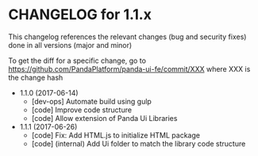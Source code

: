 CHANGELOG for 1.1.x
===================

This changelog references the relevant changes (bug and security fixes) done
in all versions (major and minor)

To get the diff for a specific change, go to https://github.com/PandaPlatform/panda-ui-fe/commit/XXX where
XXX is the change hash

* 1.1.0 (2017-06-14)
  * [dev-ops] Automate build using gulp
  * [code] Improve code structure
  * [code] Allow extension of Panda Ui Libraries
* 1.1.1 (2017-06-26)
  * [code] Fix: Add HTML.js to initialize HTML package
  * [code] (internal) Add Ui folder to match the library code structure
